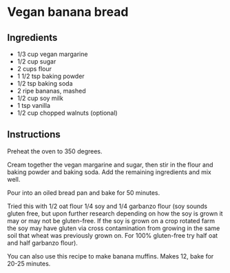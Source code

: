 # Vegan banana bread

## Ingredients

- 1/3 cup vegan margarine
- 1/2 cup sugar
- 2 cups flour
- 1 1/2 tsp baking powder
- 1/2 tsp baking soda
- 2 ripe bananas, mashed
- 1/2 cup soy milk
- 1 tsp vanilla
- 1/2 cup chopped walnuts (optional)

## Instructions

Preheat the oven to 350 degrees.

Cream together the vegan margarine and sugar, then stir in the flour and baking powder and baking soda. Add the remaining ingredients and mix well.

Pour into an oiled bread pan and bake for 50 minutes.

Tried this with 1/2 oat flour 1/4 soy and 1/4 garbanzo flour (soy sounds gluten free, but upon further research depending on how the soy is grown it may or may not be gluten-free. If the soy is grown on a crop rotated farm the soy may have gluten via cross contamination from growing in the same soil that wheat was previously grown on. For 100% gluten-free try half oat and half garbanzo flour).

You can also use this recipe to make banana muffins. Makes 12, bake for 20-25 minutes.